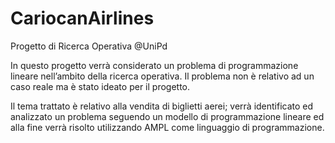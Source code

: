 # CariocanAirlines

Progetto di Ricerca Operativa @UniPd

In questo progetto verrà considerato un problema di programmazione lineare nell’ambito della ricerca operativa.
Il problema non è relativo ad un caso reale ma è stato ideato per il progetto.

Il tema trattato è relativo alla vendita di biglietti aerei; verrà identificato ed analizzato un problema seguendo un modello di programmazione lineare ed alla fine verrà risolto utilizzando AMPL come linguaggio di programmazione.
